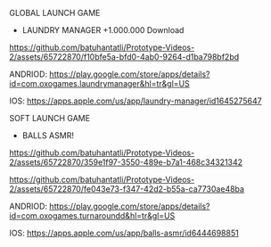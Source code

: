 GLOBAL LAUNCH GAME 

* LAUNDRY MANAGER +1.000.000 Download

https://github.com/batuhantatli/Prototype-Videos-2/assets/65722870/f10bfe5a-bfd0-4ab0-9264-d1ba798bf2bd

ANDRIOD: https://play.google.com/store/apps/details?id=com.oxogames.laundrymanager&hl=tr&gl=US

IOS: https://apps.apple.com/us/app/laundry-manager/id1645275647 

SOFT LAUNCH GAME 

* BALLS ASMR!

https://github.com/batuhantatli/Prototype-Videos-2/assets/65722870/359e1f97-3550-489e-b7a1-468c34321342

https://github.com/batuhantatli/Prototype-Videos-2/assets/65722870/fe043e73-f347-42d2-b55a-ca7730ae48ba



ANDRIOD: https://play.google.com/store/apps/details?id=com.oxogames.turnaroundd&hl=tr&gl=US

IOS: https://apps.apple.com/us/app/balls-asmr/id6444698851

